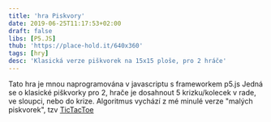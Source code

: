 ```yaml
---
title: 'hra Piskvory'
date: 2019-06-25T11:17:53+02:00
draft: false
libs: [P5.JS]
thub: 'https://place-hold.it/640x360'
tags: [hry]
desc: 'Klasická verze piškvorek na 15x15 ploše, pro 2 hráče'
---
```


Tato hra je mnou naprogramována v javascriptu s frameworkem p5.js
Jedná se o klasické piškvorky pro 2, hrače je dosahnout 5 krizku/kolecek v rade, ve sloupci, nebo do krize.
Algoritmus vychází z mé minulé verze "malých piskvorek", tzv <a href="../tictactoe">TicTacToe

<script language="javascript" type="text/javascript" src="sketch.js"></script>
